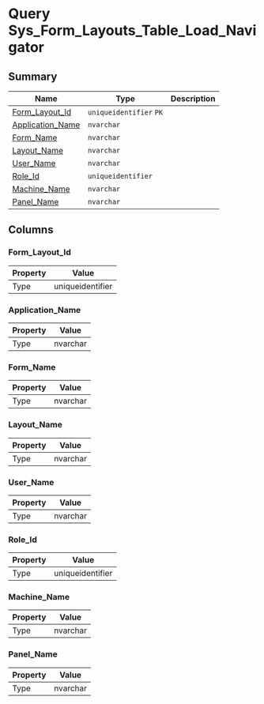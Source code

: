 # Query Sys_Form_Layouts_Table_Load_Navigator


## Summary

| Name | Type | Description |
| - | - | --- |
|[Form_Layout_Id](#form_layout_id)|`uniqueidentifier` `PK`||
|[Application_Name](#application_name)|`nvarchar` ||
|[Form_Name](#form_name)|`nvarchar` ||
|[Layout_Name](#layout_name)|`nvarchar` ||
|[User_Name](#user_name)|`nvarchar` ||
|[Role_Id](#role_id)|`uniqueidentifier` ||
|[Machine_Name](#machine_name)|`nvarchar` ||
|[Panel_Name](#panel_name)|`nvarchar` ||

## Columns

### Form_Layout_Id

| Property | Value |
| - | - |
|Type|uniqueidentifier|

### Application_Name

| Property | Value |
| - | - |
|Type|nvarchar|

### Form_Name

| Property | Value |
| - | - |
|Type|nvarchar|

### Layout_Name

| Property | Value |
| - | - |
|Type|nvarchar|

### User_Name

| Property | Value |
| - | - |
|Type|nvarchar|

### Role_Id

| Property | Value |
| - | - |
|Type|uniqueidentifier|

### Machine_Name

| Property | Value |
| - | - |
|Type|nvarchar|

### Panel_Name

| Property | Value |
| - | - |
|Type|nvarchar|


